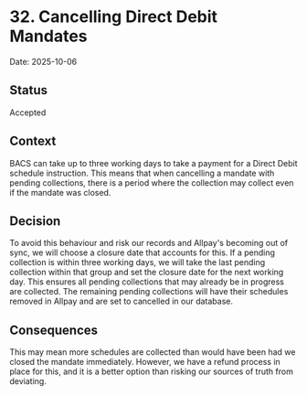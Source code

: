 # 32. Cancelling Direct Debit Mandates

Date: 2025-10-06

## Status

Accepted

## Context

BACS can take up to three working days to take a payment for a Direct Debit schedule instruction. This means that when cancelling
a mandate with pending collections, there is a period where the collection may collect even if the mandate was closed.

## Decision

To avoid this behaviour and risk our records and Allpay's becoming out of sync, we will choose a closure date that accounts
for this. If a pending collection is within three working days, we will take the last pending collection within that group
and set the closure date for the next working day. This ensures all pending collections that may already be in progress are
collected. The remaining pending collections will have their schedules removed in Allpay and are set to cancelled in our 
database.

## Consequences

This may mean more schedules are collected than would have been had we closed the mandate immediately. However, we have a
refund process in place for this, and it is a better option than risking our sources of truth from deviating.
